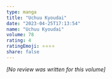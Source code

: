 ```yaml
---
type: manga
title: "Uchuu Kyoudai"
date: "2023-04-25T17:13:54"
name: "Uchuu Kyoudai"
volume: 78
rating: 4
ratingEmoji: ⭐️⭐️⭐️⭐️
share: false
---
```


*[No review was written for this volume]*
